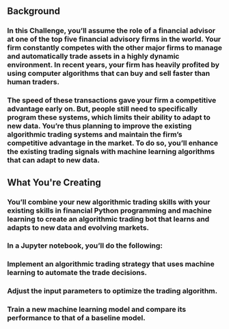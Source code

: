## Background

### In this Challenge, you’ll assume the role of a financial advisor at one of the top five financial advisory firms in the world. Your firm constantly competes with the other major firms to manage and automatically trade assets in a highly dynamic environment. In recent years, your firm has heavily profited by using computer algorithms that can buy and sell faster than human traders.

### The speed of these transactions gave your firm a competitive advantage early on. But, people still need to specifically program these systems, which limits their ability to adapt to new data. You’re thus planning to improve the existing algorithmic trading systems and maintain the firm’s competitive advantage in the market. To do so, you’ll enhance the existing trading signals with machine learning algorithms that can adapt to new data.

## What You're Creating

### You’ll combine your new algorithmic trading skills with your existing skills in financial Python programming and machine learning to create an algorithmic trading bot that learns and adapts to new data and evolving markets.

### In a Jupyter notebook, you’ll do the following:
### Implement an algorithmic trading strategy that uses machine learning to automate the trade decisions.
### Adjust the input parameters to optimize the trading algorithm.
### Train a new machine learning model and compare its performance to that of a baseline model.